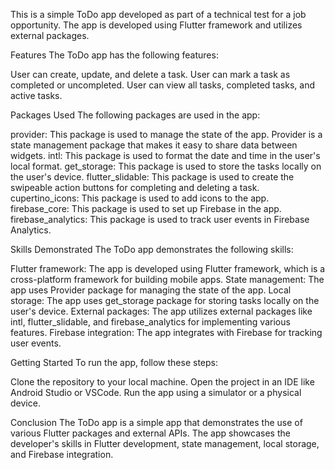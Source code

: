 This is a simple ToDo app developed as part of a technical test for a job opportunity. The app is developed using Flutter framework and utilizes external packages.

Features
The ToDo app has the following features:

User can create, update, and delete a task.
User can mark a task as completed or uncompleted.
User can view all tasks, completed tasks, and active tasks.

Packages Used
The following packages are used in the app:

provider: This package is used to manage the state of the app. Provider is a state management package that makes it easy to share data between widgets.
intl: This package is used to format the date and time in the user's local format.
get_storage: This package is used to store the tasks locally on the user's device.
flutter_slidable: This package is used to create the swipeable action buttons for completing and deleting a task.
cupertino_icons: This package is used to add icons to the app.
firebase_core: This package is used to set up Firebase in the app.
firebase_analytics: This package is used to track user events in Firebase Analytics.

Skills Demonstrated
The ToDo app demonstrates the following skills:

Flutter framework: The app is developed using Flutter framework, which is a cross-platform framework for building mobile apps.
State management: The app uses Provider package for managing the state of the app.
Local storage: The app uses get_storage package for storing tasks locally on the user's device.
External packages: The app utilizes external packages like intl, flutter_slidable, and firebase_analytics for implementing various features.
Firebase integration: The app integrates with Firebase for tracking user events.

Getting Started
To run the app, follow these steps:

Clone the repository to your local machine.
Open the project in an IDE like Android Studio or VSCode.
Run the app using a simulator or a physical device.

Conclusion
The ToDo app is a simple app that demonstrates the use of various Flutter packages and external APIs. The app showcases the developer's skills in Flutter development, state management, local storage, and Firebase integration.



